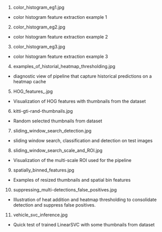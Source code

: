 1. color_histogram_eg1.jpg
- color histogram feature extraction example 1

2. color_histogram_eg2.jpg
-  color histogram feature extraction example 2

3. color_histogram_eg3.jpg
-  color histogram feature extraction example 3

4. examples_of_historial_heatmap_thresholding.jpg
-  diagnostic view of pipeline that capture historical predictions on a heatmap cache

5. HOG_features_.jpg
-  Visualization of HOG features with thumbnails from the dataset
   
6. kitti-gti-rand-thumbnails.jpg
-  Random selected thumbnails from dataset

7. sliding_window_search_detection.jpg
-  sliding window search, classification and detection on test images

8. sliding_window_search_scale_and_ROI.jpg
-  Visualization of the multi-scale ROI used for the pipeline

9. spatially_binned_features.jpg
-  Examples of resized thumbnails and spatial bin features

10. suppressing_multi-detections_false_positives.jpg
-   Illustration of heat addition and heatmap thresholding to consolidate detection and suppress false positives.

11. vehicle_svc_inference.jpg
-   Quick test of trained LinearSVC with some thumbnails from dataset
